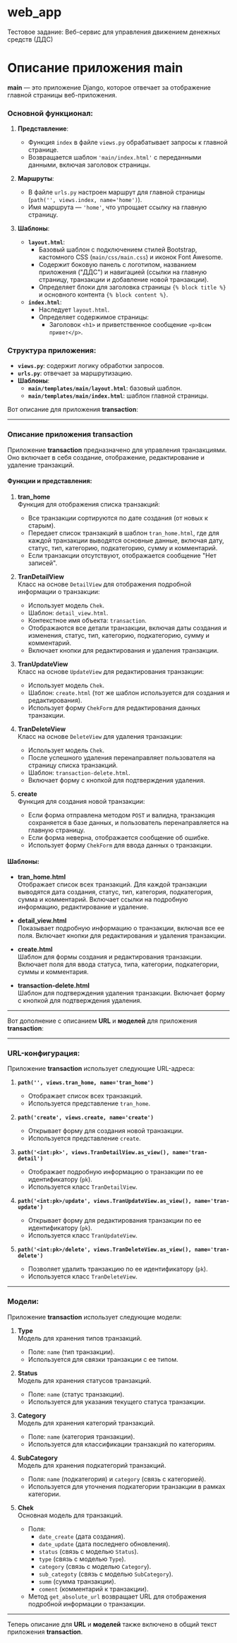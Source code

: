 # web_app
Тестовое задание: Веб-сервис для управления движением денежных средств (ДДС)

# Описание приложения **main**

**main** — это приложение Django, которое отвечает за отображение главной страницы веб-приложения.  

### Основной функционал:
1. **Представление**:
   - Функция `index` в файле `views.py` обрабатывает запросы к главной странице.  
   - Возвращается шаблон `'main/index.html'` с переданными данными, включая заголовок страницы.  

2. **Маршруты**:
   - В файле `urls.py` настроен маршрут для главной страницы (`path('', views.index, name='home')`).  
   - Имя маршрута — `'home'`, что упрощает ссылку на главную страницу.  

3. **Шаблоны**:
   - **`layout.html`**:  
     - Базовый шаблон с подключением стилей Bootstrap, кастомного CSS (`main/css/main.css`) и иконок Font Awesome.  
     - Содержит боковую панель с логотипом, названием приложения ("ДДС") и навигацией (ссылки на главную страницу, транзакции и добавление новой транзакции).  
     - Определяет блоки для заголовка страницы `{% block title %}` и основного контента `{% block content %}`.  
   - **`index.html`**:  
     - Наследует `layout.html`.  
     - Определяет содержимое страницы:  
       - Заголовок `<h1>` и приветственное сообщение `<p>Всем привет</p>`.  

### Структура приложения:
- **`views.py`**: содержит логику обработки запросов.  
- **`urls.py`**: отвечает за маршрутизацию.  
- **Шаблоны**:  
  - **`main/templates/main/layout.html`**: базовый шаблон.  
  - **`main/templates/main/index.html`**: шаблон главной страницы.  


Вот описание для приложения **transaction**:

---

### Описание приложения **transaction**

Приложение **transaction** предназначено для управления транзакциями. Оно включает в себя создание, отображение, редактирование и удаление транзакций.

#### Функции и представления:

1. **tran_home**  
   Функция для отображения списка транзакций:
   - Все транзакции сортируются по дате создания (от новых к старым).
   - Передает список транзакций в шаблон `tran_home.html`, где для каждой транзакции выводятся основные данные, включая дату, статус, тип, категорию, подкатегорию, сумму и комментарий.
   - Если транзакции отсутствуют, отображается сообщение "Нет записей".

2. **TranDetailView**  
   Класс на основе `DetailView` для отображения подробной информации о транзакции:
   - Использует модель `Chek`.
   - Шаблон: `detail_view.html`.
   - Контекстное имя объекта: `transaction`.
   - Отображаются все детали транзакции, включая даты создания и изменения, статус, тип, категорию, подкатегорию, сумму и комментарий.
   - Включает кнопки для редактирования и удаления транзакции.

3. **TranUpdateView**  
   Класс на основе `UpdateView` для редактирования транзакции:
   - Использует модель `Chek`.
   - Шаблон: `create.html` (тот же шаблон используется для создания и редактирования).
   - Использует форму `ChekForm` для редактирования данных транзакции.

4. **TranDeleteView**  
   Класс на основе `DeleteView` для удаления транзакции:
   - Использует модель `Chek`.
   - После успешного удаления перенаправляет пользователя на страницу списка транзакций.
   - Шаблон: `transaction-delete.html`.
   - Включает форму с кнопкой для подтверждения удаления.

5. **create**  
   Функция для создания новой транзакции:
   - Если форма отправлена методом `POST` и валидна, транзакция сохраняется в базе данных, и пользователь перенаправляется на главную страницу.
   - Если форма неверна, отображается сообщение об ошибке.
   - Использует форму `ChekForm` для ввода данных о транзакции.

#### Шаблоны:

- **tran_home.html**  
  Отображает список всех транзакций. Для каждой транзакции выводятся дата создания, статус, тип, категория, подкатегория, сумма и комментарий. Включает ссылки на подробную информацию, редактирование и удаление.

- **detail_view.html**  
  Показывает подробную информацию о транзакции, включая все ее поля. Включает кнопки для редактирования и удаления транзакции.

- **create.html**  
  Шаблон для формы создания и редактирования транзакции. Включает поля для ввода статуса, типа, категории, подкатегории, суммы и комментария.

- **transaction-delete.html**  
  Шаблон для подтверждения удаления транзакции. Включает форму с кнопкой для подтверждения удаления.

---

Вот дополнение с описанием **URL** и **моделей** для приложения **transaction**:

---

### URL-конфигурация:

Приложение **transaction** использует следующие URL-адреса:

1. **`path('', views.tran_home, name='tran_home')`**  
   - Отображает список всех транзакций.
   - Используется представление `tran_home`.

2. **`path('create', views.create, name='create')`**  
   - Открывает форму для создания новой транзакции.
   - Используется представление `create`.

3. **`path('<int:pk>', views.TranDetailView.as_view(), name='tran-detail')`**  
   - Отображает подробную информацию о транзакции по ее идентификатору (`pk`).
   - Используется класс `TranDetailView`.

4. **`path('<int:pk>/update', views.TranUpdateView.as_view(), name='tran-update')`**  
   - Открывает форму для редактирования транзакции по ее идентификатору (`pk`).
   - Используется класс `TranUpdateView`.

5. **`path('<int:pk>/delete', views.TranDeleteView.as_view(), name='tran-delete')`**  
   - Позволяет удалить транзакцию по ее идентификатору (`pk`).
   - Используется класс `TranDeleteView`.

---

### Модели:

Приложение **transaction** использует следующие модели:

1. **Type**  
   Модель для хранения типов транзакций.  
   - Поле: `name` (тип транзакции).  
   - Используется для связки транзакции с ее типом.

2. **Status**  
   Модель для хранения статусов транзакций.  
   - Поле: `name` (статус транзакции).  
   - Используется для указания текущего статуса транзакции.

3. **Category**  
   Модель для хранения категорий транзакций.  
   - Поле: `name` (категория транзакции).  
   - Используется для классификации транзакций по категориям.

4. **SubCategory**  
   Модель для хранения подкатегорий транзакций.  
   - Поля: `name` (подкатегория) и `category` (связь с категорией).
   - Используется для уточнения подкатегории транзакции в рамках категории.

5. **Chek**  
   Основная модель для транзакций.  
   - Поля:
     - `date_create` (дата создания).
     - `date_update` (дата последнего обновления).
     - `status` (связь с моделью `Status`).
     - `type` (связь с моделью `Type`).
     - `category` (связь с моделью `Category`).
     - `sub_categoty` (связь с моделью `SubCategory`).
     - `summ` (сумма транзакции).
     - `coment` (комментарий к транзакции).
   - Метод `get_absolute_url` возвращает URL для отображения подробной информации о транзакции.

---

Теперь описание для **URL** и **моделей** также включено в общий текст приложения **transaction**.
